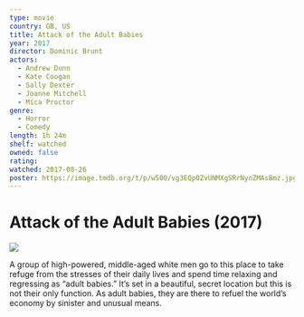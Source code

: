 ```yaml
---
type: movie
country: GB, US
title: Attack of the Adult Babies
year: 2017
director: Dominic Brunt
actors:
  - Andrew Dunn
  - Kate Coogan
  - Sally Dexter
  - Joanne Mitchell
  - Mica Proctor
genre:
  - Horror
  - Comedy
length: 1h 24m
shelf: watched
owned: false
rating:
watched: 2017-08-26
poster: https://image.tmdb.org/t/p/w500/vg3EQp0ZvUNMXgSRrNynZMAsBmz.jpg
---
```


# Attack of the Adult Babies (2017)

![](https://image.tmdb.org/t/p/w500/vg3EQp0ZvUNMXgSRrNynZMAsBmz.jpg)

A group of high-powered, middle-aged white men go to this place to take refuge from the stresses of their daily lives and spend time relaxing and regressing as “adult babies.” It’s set in a beautiful, secret location but this is not their only function. As adult babies, they are there to refuel the world’s economy by sinister and unusual means.